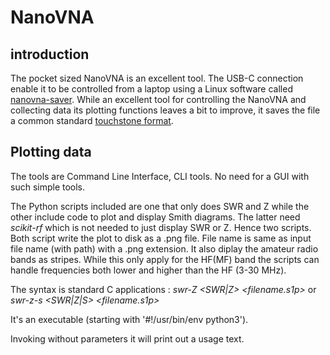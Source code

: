 # NanoVNA

## introduction
The pocket sized NanoVNA is an excellent tool. The USB-C connection
enable it to be controlled from a laptop using a Linux software called
[nanovna-saver](https://nanovna.com/?page_id=90). While an excellent 
tool for controlling the NanoVNA and collecting data its plotting
functions leaves a bit to improve, it saves the file a common standard
[touchstone format](https://en.wikipedia.org/wiki/Touchstone_file). 

## Plotting data
The tools are Command Line Interface, CLI tools. No need for a 
GUI with such simple tools.

The Python scripts included are one that only does SWR and Z while the
other include code to plot and display Smith diagrams. The latter need
*scikit-rf* which is not needed to just display SWR or Z. Hence two
scripts. Both script write the plot to disk as a .png file. File name
is same as input file name (with path) with a .png extension.
It also diplay the amateur radio bands as stripes. While this 
only apply for the HF(MF) band the scripts can handle frequencies both 
lower and higher than the HF (3-30 MHz).

The syntax is standard C applications : *swr-Z <SWR|Z> <filename.s1p>* or
*swr-z-s <SWR|Z|S> <filename.s1p>* 

It's an executable (starting with '#!/usr/bin/env python3').

Invoking without parameters it will print out a usage text. 



